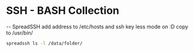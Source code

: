 # SSH - BASH Collection

-- SpreadSSH
add address to /etc/hosts and ssh key less mode on :D
copy to /usr/bin/
``` sh
spreadssh ls -l /data/folder/
``` 


